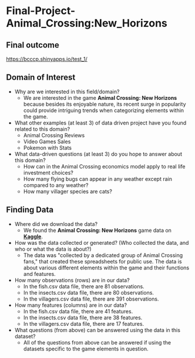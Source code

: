 # Final-Project-Animal_Crossing:New_Horizons

## **Final outcome**
https://bcccp.shinyapps.io/test_1/

## **Domain of Interest**

- Why are we interested in this field/domain?
  - We are interested in the game **Animal Crossing: New Horizons** because besides its enjoyable nature, its recent surge in popularity could provide intriguing trends when categorizing elements within the game.
- What other examples (at least 3) of data driven project have you found related to this domain?
  - Animal Crossing Reviews
  - Video Games Sales
  - Pokemon with Stats
- What data-driven questions (at least 3) do you hope to answer about this domain?
  - How can in the Animal Crossing economics model apply to real life investment choices?
  - How many flying bugs can appear in any weather except rain compared to any weather?
  - How many villager species are cats?

## **Finding Data**

- Where did we download the data?
  - We found the **Animal Crossing: New Horizons** game data on [**Kaggle**](https://www.kaggle.com/jessicali9530/animal-crossing-new-horizons-nookplaza-dataset).
- How was the data collected or generated? (Who collected the data, and who or what the data is about?)
  - The data was "collected by a dedicated group of Animal Crossing fans," that created these spreadsheets for public use. The data is about various different elements within the game and their functions and features.
- How many observations (rows) are in our data?
  - In the fish.csv data file, there are 81 observations.
  - In the insects.csv data file, there are 80 observations.
  - In the villagers.csv data file, there are 391 observations.
- How many features (columns) are in our data?
  - In the fish.csv data file, there are 41 features.
  - In the insects.csv data file, there are 38 features. 
  - In the villagers.csv data file, there are 17 features.
- What questions (from above) can be answered using the data in this dataset?
  - All of the questions from above can be answered if using the datasets specific to the game elements in question. 
